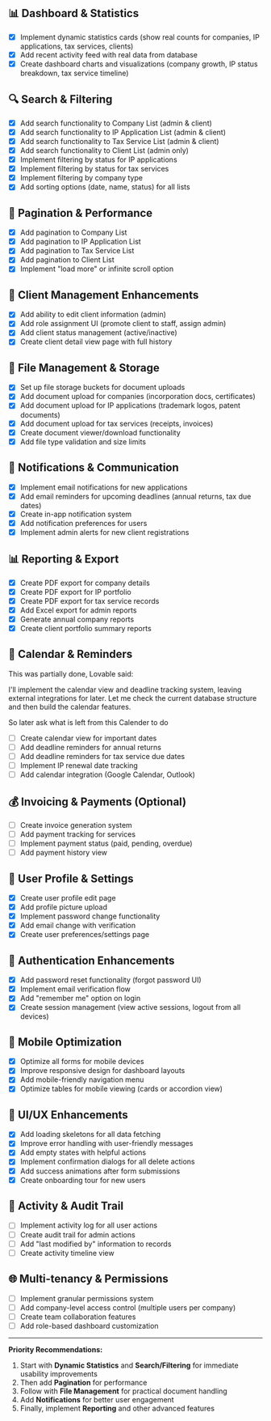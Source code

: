 ## 📊 Dashboard & Statistics
- [x] Implement dynamic statistics cards (show real counts for companies, IP applications, tax services, clients)
- [x] Add recent activity feed with real data from database
- [x] Create dashboard charts and visualizations (company growth, IP status breakdown, tax service timeline)

## 🔍 Search & Filtering
- [x] Add search functionality to Company List (admin & client)
- [x] Add search functionality to IP Application List (admin & client)
- [x] Add search functionality to Tax Service List (admin & client)
- [x] Add search functionality to Client List (admin only)
- [x] Implement filtering by status for IP applications
- [x] Implement filtering by status for tax services
- [x] Implement filtering by company type
- [x] Add sorting options (date, name, status) for all lists

## 📄 Pagination & Performance
- [x] Add pagination to Company List
- [x] Add pagination to IP Application List
- [x] Add pagination to Tax Service List
- [x] Add pagination to Client List
- [x] Implement "load more" or infinite scroll option

## 👥 Client Management Enhancements
- [x] Add ability to edit client information (admin)
- [x] Add role assignment UI (promote client to staff, assign admin)
- [x] Add client status management (active/inactive)
- [x] Create client detail view page with full history

## 📁 File Management & Storage
- [x] Set up file storage buckets for document uploads
- [x] Add document upload for companies (incorporation docs, certificates)
- [x] Add document upload for IP applications (trademark logos, patent documents)
- [x] Add document upload for tax services (receipts, invoices)
- [x] Create document viewer/download functionality
- [x] Add file type validation and size limits

## 📧 Notifications & Communication
- [x] Implement email notifications for new applications
- [x] Add email reminders for upcoming deadlines (annual returns, tax due dates)
- [x] Create in-app notification system
- [x] Add notification preferences for users
- [x] Implement admin alerts for new client registrations

## 📊 Reporting & Export
- [x] Create PDF export for company details
- [x] Create PDF export for IP portfolio
- [x] Create PDF export for tax service records
- [x] Add Excel export for admin reports
- [x] Generate annual company reports
- [x] Create client portfolio summary reports

## 📅 Calendar & Reminders
This was partially done, Lovable said:

I'll implement the calendar view and deadline tracking system, leaving external integrations for later.
Let me check the current database structure and then build the calendar features.

So later ask what is left from this Calender to do

- [ ] Create calendar view for important dates
- [ ] Add deadline reminders for annual returns
- [ ] Add deadline reminders for tax service due dates
- [ ] Implement IP renewal date tracking
- [ ] Add calendar integration (Google Calendar, Outlook)

## 💰 Invoicing & Payments (Optional)
- [ ] Create invoice generation system
- [ ] Add payment tracking for services
- [ ] Implement payment status (paid, pending, overdue)
- [ ] Add payment history view

## 👤 User Profile & Settings
- [x] Create user profile edit page
- [x] Add profile picture upload
- [x] Implement password change functionality
- [x] Add email change with verification
- [x] Create user preferences/settings page

## 🔐 Authentication Enhancements
- [x] Add password reset functionality (forgot password UI)
- [x] Implement email verification flow
- [x] Add "remember me" option on login
- [x] Create session management (view active sessions, logout from all devices)

## 📱 Mobile Optimization
- [x] Optimize all forms for mobile devices
- [x] Improve responsive design for dashboard layouts
- [x] Add mobile-friendly navigation menu
- [x] Optimize tables for mobile viewing (cards or accordion view)

## 🎨 UI/UX Enhancements
- [x] Add loading skeletons for all data fetching
- [x] Improve error handling with user-friendly messages
- [x] Add empty states with helpful actions
- [x] Implement confirmation dialogs for all delete actions
- [x] Add success animations after form submissions
- [x] Create onboarding tour for new users

## 🔔 Activity & Audit Trail
- [ ] Implement activity log for all user actions
- [ ] Create audit trail for admin actions
- [ ] Add "last modified by" information to records
- [ ] Create activity timeline view

## 🌐 Multi-tenancy & Permissions
- [ ] Implement granular permissions system
- [ ] Add company-level access control (multiple users per company)
- [ ] Create team collaboration features
- [ ] Add role-based dashboard customization

---

**Priority Recommendations:**
1. Start with **Dynamic Statistics** and **Search/Filtering** for immediate usability improvements
2. Then add **Pagination** for performance
3. Follow with **File Management** for practical document handling
4. Add **Notifications** for better user engagement
5. Finally, implement **Reporting** and other advanced features
